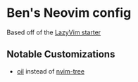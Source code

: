 # Ben's Neovim config

Based off of the [LazyVim starter](https://github.com/LazyVim/starter)

## Notable Customizations

* [oil](https://github.com/stevearc/oil.nvim) instead of [nvim-tree](https://github.com/nvim-tree/nvim-tree.lua)
